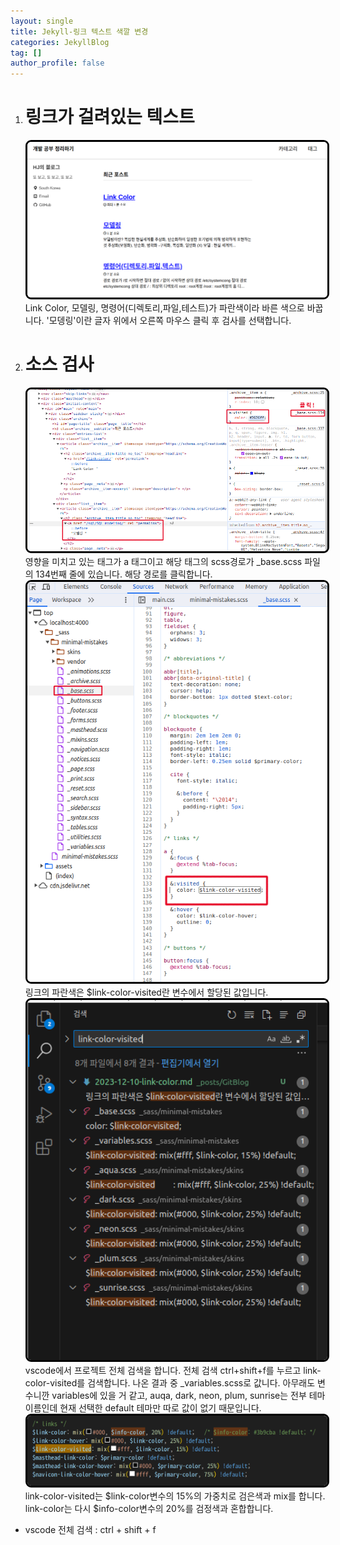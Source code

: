 ```yaml
---
layout: single
title: Jekyll-링크 텍스트 색깔 변경
categories: JekyllBlog
tag: []
author_profile: false
---
```


1. # 링크가 걸려있는 텍스트
	<img src="../../imgs/JekyllBlog/linked_color_blue.png" style="border:3px solid black;border-radius:9px;width:600px">    
	Link Color, 모델링, 명령어(디렉토리,파일,테스트)가 파란색이라 바른 색으로 바꿉니다.   
	'모뎅링'이란 글자 위에서 오른쪽 마우스 클릭 후 검사를 선택합니다.   

1. # 소스 검사
	<img src="../../imgs/JekyllBlog/linked_color_blue_source_1.png" style="border:3px solid black;border-radius:9px;width:600px">    
	영향을 미치고 있는 태그가 a 태그이고 해당 태그의 scss경로가 _base.scss 파일의 134번째 줄에 있습니다. 해당 경로를 클릭합니다.    
	
	<img src="../../imgs/JekyllBlog/linked_color_blue_source_2.png" style="border:3px solid black;border-radius:9px;width:600px">  
	링크의 파란색은 $link-color-visited란 변수에서 할당된 값입니다.   

	<img src="../../imgs/JekyllBlog/linked_color_blue_source_3.png" style="border:3px solid black;border-radius:9px;width:600px">  
	vscode에서 프로젝트 전체 검색을 합니다. 전체 검색 ctrl+shift+f를 누르고 link-color-visited를 검색합니다. 나온 결과 중 
	_variables.scss로 값니다. 아무래도 변수니깐 variables에 있을 거 같고, auqa, dark, neon, plum, sunrise는 전부 테마 이름인데 현재 선택한 default 테마만 따로 값이 없기 때문입니다.   

	<img src="../../imgs/JekyllBlog/linked_color_blue_source_4.png" style="border:3px solid black;border-radius:9px;width:600px">  
	link-color-visited는 $link-color변수의 15%의 가중치로 검은색과 mix를 합니다. link-color는 다시 $info-color변수의 20%를 검정색과 혼합합니다.   

* vscode 전체 검색 : ctrl + shift + f   